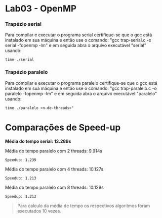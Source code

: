 # Lab03 - OpenMP

### Trapézio serial
Para compilar e executar o programa serial certifique-se que o gcc está instalado em sua máquina e então use o comando: "gcc trap-serial.c -o serial -fopenmp -lm" e em seguida abra o arquivo executável "serial" usando:

 ```
time ./serial
 ```

### Trapézio paralelo
Para compilar e executar o programa paralelo certifique-se que o gcc está instalado em sua máquina e então use o comando: "gcc trap-paralelo.c -o paralelo -fopenmp -lm" e em seguida abra o arquivo executável "paralelo" usando:

 ```
time ./paralelo <n-de-threads>"
 ```

# Comparações de Speed-up

**Média do tempo serial: 12.289s** 

Média do tempo paralelo com 2 threads: 9.914s
 ```
Speedup: 1.239
 ```

Média do tempo paralelo com 4 threads: 10.127s
 ```
Speedup: 1.213
 ```

Média do tempo paralelo com 8 threads: 10.129s
 ```
Speedup: 1.213
 ```
 
 > Para calculo da média de tempo os respectivos algoritmos foram executados 10 vezes.
